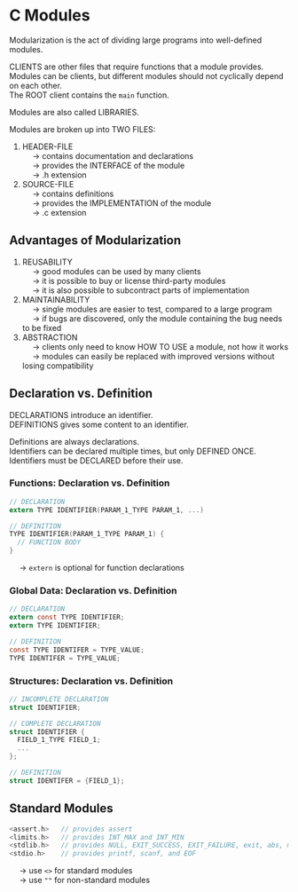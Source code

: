 # C Modules
Modularization is the act of dividing large programs into well-defined modules. <br>

CLIENTS are other files that require functions that a module provides. <br>
Modules can be clients, but different modules should not cyclically depend on each other. <br>
The ROOT client contains the `main` function. <br> 

Modules are also called LIBRARIES. <br>

Modules are broken up into TWO FILES:
1. HEADER-FILE <br>
&emsp; → contains documentation and declarations <br>
&emsp; → provides the INTERFACE of the module <br>
&emsp; → .h extension <br>
2. SOURCE-FILE <br>
&emsp; → contains definitions <br>
&emsp; → provides the IMPLEMENTATION of the module <br>
&emsp; → .c extension <br>

## Advantages of Modularization
1. REUSABILITY <br>
&emsp; → good modules can be used by many clients <br>
&emsp; → it is possible to buy or license third-party modules <br>
&emsp; → it is also possible to subcontract parts of implementation
2. MAINTAINABILITY <br>
&emsp; → single modules are easier to test, compared to a large program <br>
&emsp; → if bugs are discovered, only the module containing the bug needs to be fixed
4. ABSTRACTION <br>
&emsp; → clients only need to know HOW TO USE a module, not how it works <br>
&emsp; → modules can easily be replaced with improved versions without losing compatibility

## Declaration vs. Definition
DECLARATIONS introduce an identifier. <br>
DEFINITIONS gives some content to an identifier. <br>

Definitions are always declarations. <br>
Identifiers can be declared multiple times, but only DEFINED ONCE. <br>
Identifiers must be DECLARED before their use. 

### Functions: Declaration vs. Definition
```C
// DECLARATION
extern TYPE IDENTIFIER(PARAM_1_TYPE PARAM_1, ...)

// DEFINITION
TYPE IDENTIFIER(PARAM_1_TYPE PARAM_1) {
  // FUNCTION BODY
}

```
&emsp; → `extern` is optional for function declarations

### Global Data: Declaration vs. Definition
```C
// DECLARATION
extern const TYPE IDENTIFIER;
extern TYPE IDENTIFIER;

// DEFINITION
const TYPE IDENTIFER = TYPE_VALUE;
TYPE IDENTIFER = TYPE_VALUE;

```

### Structures: Declaration vs. Definition
```C
// INCOMPLETE DECLARATION
struct IDENTIFIER;

// COMPLETE DECLARATION
struct IDENTIFIER {
  FIELD_1_TYPE FIELD_1;
  ...
};

// DEFINITION
struct IDENTIFER = {FIELD_1};

```

## Standard Modules
```C
<assert.h>   // provides assert
<limits.h>   // provides INT_MAX and INT_MIN
<stdlib.h>   // provides NULL, EXIT_SUCCESS, EXIT_FAILURE, exit, abs, malloc, realloc, and free
<stdio.h>    // provides printf, scanf, and EOF

```
&emsp; → use `<>` for standard modules <br>
&emsp; → use `""` for non-standard modules



